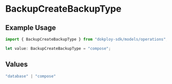 # BackupCreateBackupType

## Example Usage

```typescript
import { BackupCreateBackupType } from "dokploy-sdk/models/operations";

let value: BackupCreateBackupType = "compose";
```

## Values

```typescript
"database" | "compose"
```